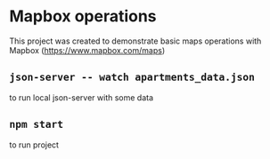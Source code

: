 # Mapbox operations

This project was created to demonstrate basic maps operations with Mapbox (https://www.mapbox.com/maps)

## `json-server -- watch apartments_data.json`

to run local json-server with some data

## `npm start`

to run project
